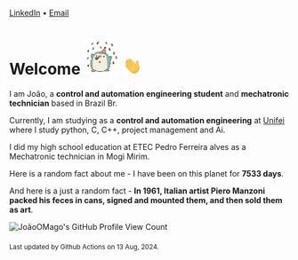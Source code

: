 [LinkedIn](https://www.linkedin.com/in/joão-pedro-gozzoli-b95641301/) &bull;
[Email](joaopedrogozzoli@gmail.com)

# Welcome <img src="happy.gif" height="64px" /> <img src="wave.gif" height="32px" />

I am João, a  **control and automation engineering student** and **mechatronic technician** based in Brazil Br.

Currently, I am studying as a **control and automation engineering** at [Unifei](https://unifei.edu.br) where I study python, C, C++, project management and Ai.

I did my high school education at ETEC Pedro Ferreira alves as a Mechatronic technician in Mogi Mirim.

Here is a random fact about me - I have been on this planet for **7533 days**.

And here is a just a random fact -  **In 1961, Italian artist Piero Manzoni packed his feces in cans, signed and mounted them, and then sold them as art**.

![JoãoOMago's GitHub Profile View Count](https://komarev.com/ghpvc/?username=JoaoOMago)

<sub>Last updated by Github Actions on 13 Aug, 2024.</sub>
